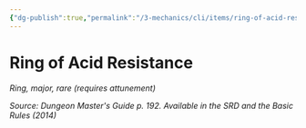 ```yaml
---
{"dg-publish":true,"permalink":"/3-mechanics/cli/items/ring-of-acid-resistance/","tags":["ttrpg-cli/compendium/src/5e/dmg","ttrpg-cli/item/attunement/required","ttrpg-cli/item/rarity/rare","ttrpg-cli/item/tier/major","ttrpg-cli/item/wondrous/ring"]}
---
```


# Ring of Acid Resistance
*Ring, major, rare (requires attunement)*  



*Source: Dungeon Master's Guide p. 192. Available in the <span title='Systems Reference Document (5.1)'>SRD</span> and the Basic Rules (2014)*